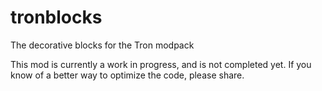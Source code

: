 tronblocks
==========

The decorative blocks for the Tron modpack


This mod is currently a work in progress, and is not completed yet.
If you know of a better way to optimize the code, please share.
